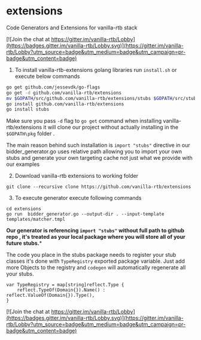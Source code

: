 # extensions
Code Generators and Extensions for vanilla-rtb stack 

[![Join the chat at https://gitter.im/vanilla-rtb/Lobby](https://badges.gitter.im/vanilla-rtb/Lobby.svg)](https://gitter.im/vanilla-rtb/Lobby?utm_source=badge&utm_medium=badge&utm_campaign=pr-badge&utm_content=badge) 

1. To install vanilla-rtb-extensions golang libraries run  ```install.sh``` or execute below commands

```bash
go get github.com/jessevdk/go-flags
go get -d github.com/vanilla-rtb/extensions
mv $GOPATH/src/github.com/vanilla-rtb/extensions/stubs $GOPATH/src/stubs
go install github.com/vanilla-rtb/extensions
go install stubs
```

Make sure you pass ```-d``` flag to  ```go get``` command when installing vanilla-rtb/extensions it will clone our project
without actually installing in the ```$GOPATH\pkg``` folder .

The main reason behind such installation is  ```import "stubs"``` directive in our bidder_generator.go uses relative path allowing you to import your own stubs and  generate your own targeting cache not just what we provide with our examples

2. Download vanilla-rtb extensions to working folder 
```
git clone --recursive clone https://github.com/vanilla-rtb/extensions 
```

3. To execute  generator execute following commands 
```
cd extensions
go run  bidder_generator.go --output-dir . --input-template templates/matcher.tmpl
```

**Our generator is referencing ```import "stubs"``` without full path to github repo , it's treated as your local package
where you will store all of your future stubs.***

The code you place in the stubs package needs to register your stub classes it's done with
```TypeRegistry``` exported package variable.
Just add more  Objects to the registry  and ```codegen``` will automatically regenerate all your stubs.  

```
var TypeRegistry = map[string]reflect.Type {
	reflect.TypeOf(Domain{}).Name() : reflect.ValueOf(Domain{}).Type(),
}
```

[![Join the chat at https://gitter.im/vanilla-rtb/Lobby](https://badges.gitter.im/vanilla-rtb/Lobby.svg)](https://gitter.im/vanilla-rtb/Lobby?utm_source=badge&utm_medium=badge&utm_campaign=pr-badge&utm_content=badge) 
